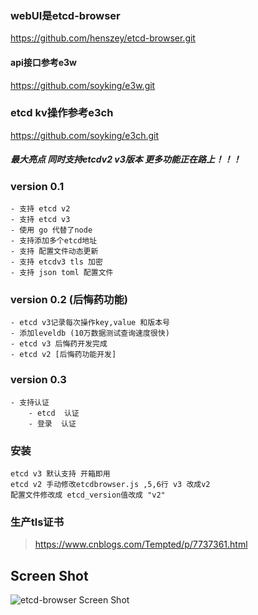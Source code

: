### webUI是etcd-browser
https://github.com/henszey/etcd-browser.git
#### api接口参考e3w
https://github.com/soyking/e3w.git
### etcd kv操作参考e3ch
https://github.com/soyking/e3ch.git

##### 最大亮点 同时支持etcdv2 v3版本 更多功能正在路上！！！

### version 0.1
    - 支持 etcd v2
    - 支持 etcd v3
    - 使用 go 代替了node
    - 支持添加多个etcd地址
    - 支持 配置文件动态更新
    - 支持 etcdv3 tls 加密
    - 支持 json toml 配置文件 

### version 0.2 (后悔药功能)
    - etcd v3记录每次操作key,value 和版本号
    - 添加leveldb (10万数据测试查询速度很快)
    - etcd v3 后悔药开发完成
    - etcd v2 [后悔药功能开发]

### version 0.3
    - 支持认证
        - etcd  认证
        - 登录  认证
### 安装
    etcd v3 默认支持 开箱即用
    etcd v2 手动修改etcdbrowser.js ,5,6行 v3 改成v2
    配置文件修改成 etcd_version值改成 "v2"

### 生产tls证书
> https://www.cnblogs.com/Tempted/p/7737361.html

## Screen Shot
![etcd-browser Screen Shot](http://henszey.github.io/etcd-browser/images/etcdbrowser.png)